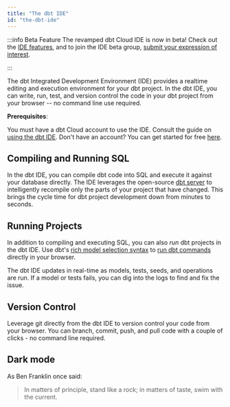 ```yaml
---
title: "The dbt IDE"
id: "the-dbt-ide"
---
```



:::info Beta Feature 
The revamped dbt Cloud IDE is now in beta! Check out the [IDE features](docs/dbt-cloud/cloud-ide/ide-beta), and to join the IDE beta group, [submit your expression of interest](https://docs.google.com/forms/d/e/1FAIpQLSdlU65gqTZPyGAUc16SkxqTc50NO9vdq_KGx1Mjm_4FB_97FA/viewform).

:::


The dbt Integrated Development Environment (IDE) provides a realtime editing and execution environment for your dbt project. In the dbt IDE, you can write, run, test, and version control the code in your dbt project from your browser -- no command line use required.

**Prerequisites**:

You must have a dbt Cloud account to use the IDE. Consult the guide on [using the dbt IDE](using-the-dbt-ide). Don't have an account? You can get started for free [here](https://www.getdbt.com/signup).

## Compiling and Running SQL

In the dbt IDE, you can compile dbt code into SQL and execute it against your database directly. The IDE leverages the open-source [dbt server](rpc) to intelligently recompile only the parts of your project that have changed. This brings the cycle time for dbt project development down from minutes to seconds.

<Lightbox src="/img/docs/dbt-cloud/d6a75a5-Screen_Shot_2019-11-05_at_9.04.02_PM.png" title="Executing dbt SQL in the browser"/>

## Running Projects

In addition to compiling and executing SQL, you can also *run* dbt projects in the dbt IDE. Use dbt's [rich model selection syntax](node-selection/syntax) to [run dbt commands](dbt-commands) directly in your browser.

The dbt IDE updates in real-time as models, tests, seeds, and operations are run. If a model or tests fails, you can dig into the logs to find and fix the issue.

<Lightbox src="/img/docs/dbt-cloud/50e939e-Screen_Shot_2019-11-05_at_9.08.38_PM.png" title="Running jobs and viewing results in the dbt IDE"/>

## Version Control

Leverage git directly from the dbt IDE to version control your code from your browser. You can branch, commit, push, and pull code with a couple of clicks - no command line required.

<Lightbox src="/img/docs/dbt-cloud/8959807-Screen_Shot_2019-11-05_at_9.15.46_PM.png" title="Creating a new git branch in the IDE"/>

## Dark mode
As Ben Franklin once said:

> In matters of principle, stand like a rock; in matters of taste, swim with the current.

<Lightbox src="/img/docs/dbt-cloud/7adcb15-Screen_Shot_2019-11-05_at_9.35.48_PM.png" title="Now with 205% more Dark"/>
